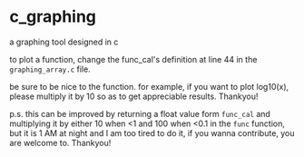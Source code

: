 # c_graphing
a graphing tool designed in c


to plot a function, change the func_cal's definition at line 44 in the `graphing_array.c` file.

be sure to be nice to the function.
for example, 
if you want to plot log10(x), please multiply it by 10 so as to get appreciable results.
Thankyou!

p.s. this can be improved by returning a float value form `func_cal` and multiplying it by either 10 when <1 and 100 when <0.1 in the `func` function, but it is 1 AM at night and I am too tired to do it, if you wanna contribute, you are welcome to. Thankyou!
